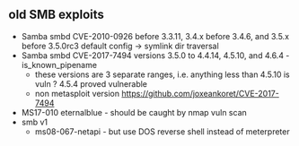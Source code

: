 ## old SMB exploits
- Samba smbd CVE-2010-0926 before 3.3.11, 3.4.x before 3.4.6, and 3.5.x before 3.5.0rc3 default config -> symlink dir traversal
- Samba smbd CVE-2017-7494 versions 3.5.0 to 4.4.14, 4.5.10, and 4.6.4 - is_known_pipename
  - these versions are 3 separate ranges, i.e. anything less than 4.5.10 is vuln ? 4.5.4 proved vulnerable
  - non metasploit version https://github.com/joxeankoret/CVE-2017-7494
- MS17-010 eternalblue - should be caught by nmap vuln scan
- smb v1
  - ms08-067-netapi - but use DOS reverse shell instead of meterpreter

